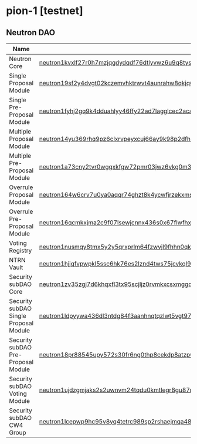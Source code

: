 # pion-1 [testnet]

## Neutron DAO

| Name                                   |                                                                                                                                                                                                    |
|----------------------------------------|----------------------------------------------------------------------------------------------------------------------------------------------------------------------------------------------------|
| Neutron Core                           | [neutron1kvxlf27r0h7mzjqgdydqdf76dtlyvwz6u9q8tysfae53ajv8urtq4fdkvy](https://neutron.celat.one/pion-1/contracts/neutron1kvxlf27r0h7mzjqgdydqdf76dtlyvwz6u9q8tysfae53ajv8urtq4fdkvy) |
| Single Proposal Module                 | [neutron19sf2y4dvgt02kczemvhktrwvt4aunrahw8qkjq6u3pehdujwssgqrs5e4h](https://neutron.celat.one/pion-1/contracts/neutron19sf2y4dvgt02kczemvhktrwvt4aunrahw8qkjq6u3pehdujwssgqrs5e4h) |
| Single Pre-Proposal Module             | [neutron1fyhj2gq9k4dduahlyy46ffy22ad7lagglcec2acacyzjsd6w5n7qdx5hn4](https://neutron.celat.one/pion-1/contracts/neutron1fyhj2gq9k4dduahlyy46ffy22ad7lagglcec2acacyzjsd6w5n7qdx5hn4) |
| Multiple Proposal Module               | [neutron14yu369rhq9pz6clxrvpeyxcuj66ay9k98p2dfh3sc9tlwtcqaxcqpk8rky](https://neutron.celat.one/pion-1/contracts/neutron14yu369rhq9pz6clxrvpeyxcuj66ay9k98p2dfh3sc9tlwtcqaxcqpk8rky) |
| Multiple Pre-Proposal Module           | [neutron1a73cny2tvr0wggxkfgw72pmr03jwz6vkg0m3q8dzu4qpd983yfcsmxcurx](https://neutron.celat.one/pion-1/contracts/neutron1a73cny2tvr0wggxkfgw72pmr03jwz6vkg0m3q8dzu4qpd983yfcsmxcurx) |
| Overrule Proposal Module               | [neutron164w6crv7u0ya0aqqr74ghzt8k4ycwfjrzekxms00vzh07wekj4sq6lk8w7](https://neutron.celat.one/pion-1/contracts/neutron164w6crv7u0ya0aqqr74ghzt8k4ycwfjrzekxms00vzh07wekj4sq6lk8w7) |
| Overrule Pre-Proposal Module           | [neutron16qcmkxjma2c9f07lsewjcnnx436s0x67flwfhx98xaq2ncss4p0s296q2w](https://neutron.celat.one/pion-1/contracts/neutron16qcmkxjma2c9f07lsewjcnnx436s0x67flwfhx98xaq2ncss4p0s296q2w) |
| Voting Registry                        | [neutron1nusmqy8tmx5y2y5qrxprlm64fzwvjl9fhhn0qk5wy6mjkdrudsgqpmyywl](https://neutron.celat.one/pion-1/contracts/neutron1nusmqy8tmx5y2y5qrxprlm64fzwvjl9fhhn0qk5wy6mjkdrudsgqpmyywl) |
| NTRN Vault                             | [neutron1hjjqfvpwpkl5ssc6hk76es2lznd4tws75jcvkql9xncmgasemjuqhzyzvg](https://neutron.celat.one/pion-1/contracts/neutron1hjjqfvpwpkl5ssc6hk76es2lznd4tws75jcvkql9xncmgasemjuqhzyzvg) |
| Security subDAO Core                   | [neutron1zv35zgj7d6khqxfl3tx95scjljz0rvmkxcsxmggqxrltkm8ystsqvt0qc7](https://neutron.celat.one/pion-1/contracts/neutron1zv35zgj7d6khqxfl3tx95scjljz0rvmkxcsxmggqxrltkm8ystsqvt0qc7) |
| Security subDAO Single Proposal Module | [neutron1ldpyywa436dl3ntdg84f3aanhnqtqzlwt5vgt9727felm5pwlnsqhaas44](https://neutron.celat.one/pion-1/contracts/neutron1ldpyywa436dl3ntdg84f3aanhnqtqzlwt5vgt9727felm5pwlnsqhaas44) |
| Security subDAO Pre-Proposal Module    | [neutron18pr88545upy572s30fr6ng0thp8cekdp8atzp0zfwxzp2qjt8d3sxux43p](https://neutron.celat.one/pion-1/contracts/neutron18pr88545upy572s30fr6ng0thp8cekdp8atzp0zfwxzp2qjt8d3sxux43p) |
| Security subDAO Voting Module          | [neutron1ujdzgmjaks2s2uwnvm24tqdu0kmtlegr8gu87ngly2hdlumxtg7q3ca6lg](https://neutron.celat.one/pion-1/contracts/neutron1ujdzgmjaks2s2uwnvm24tqdu0kmtlegr8gu87ngly2hdlumxtg7q3ca6lg) |
| Security subDAO CW4 Group              | [neutron1lcepwp9hc95v8yq4tetrc989sp2rshaejmqa487jjyq8zmg0luuqg4ke0f](https://neutron.celat.one/pion-1/contracts/neutron1lcepwp9hc95v8yq4tetrc989sp2rshaejmqa487jjyq8zmg0luuqg4ke0f) |
